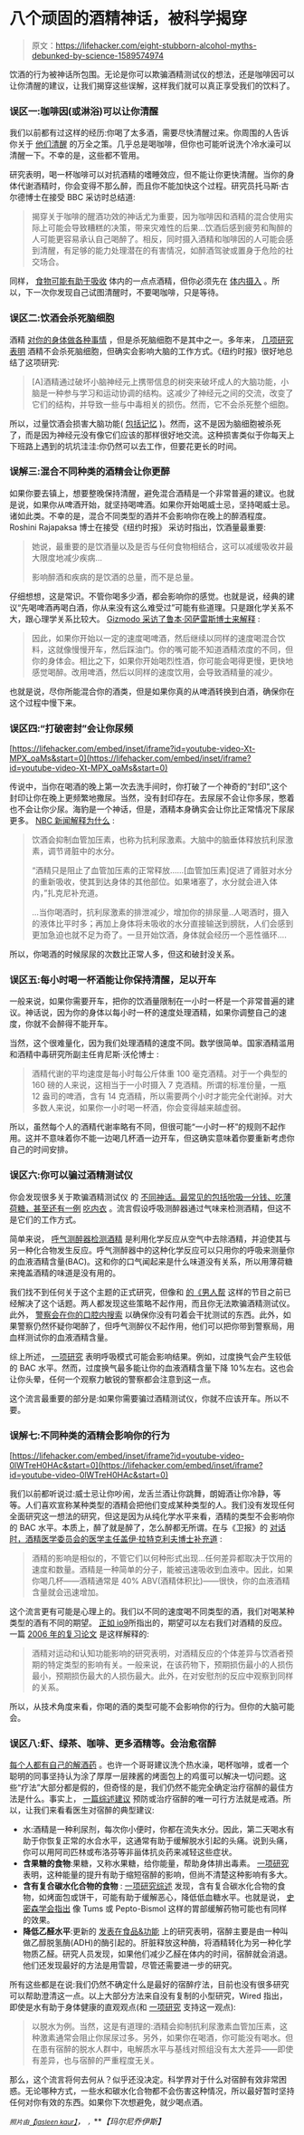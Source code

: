 # 八个顽固的酒精神话，被科学揭穿

> 原文：<https://lifehacker.com/eight-stubborn-alcohol-myths-debunked-by-science-1589574974>

饮酒的行为被神话所包围。无论是你可以欺骗酒精测试仪的想法，还是咖啡因可以让你清醒的建议，让我们揭穿这些误解，这样我们就可以真正享受我们的饮料了。

### 误区一:咖啡因(或淋浴)可以让你清醒

我们以前都有过这样的经历:你喝了太多酒，需要尽快清醒过来。你周围的人告诉你关于 [他们清醒](http://www.wikihow.com/Sober-Up-Fast) 的万全之策。几乎总是喝咖啡，但你也可能听说洗个冷水澡可以清醒一下。不幸的是，这些都不管用。

研究表明，喝一杯咖啡可以对抗酒精的嗜睡效应，但不能让你更快清醒。当你的身体代谢酒精时，你会变得不那么醉，而且你不能加快这个过程。研究员托马斯·古尔德博士在接受 BBC 采访时总结道:

> 揭穿关于咖啡的醒酒功效的神话尤为重要，因为咖啡因和酒精的混合使用实际上可能会导致糟糕的决策，带来灾难性的后果...饮酒后感到疲劳和陶醉的人可能更容易承认自己喝醉了。相反，同时摄入酒精和咖啡因的人可能会感到清醒，有足够的能力处理潜在的有害情况，如醉酒驾驶或置身于危险的社交场合。

同样， [食物可能有助于吸收](http://www.everydayhealth.com/healthy-living-pictures/big-boozy-myths-about-drinking.aspx#/slide-4) 体内的一点点酒精，但你必须先在 [体内摄入](http://www.hcs.calpoly.edu/content/pulse/booze-truths) 。所以，下一次你发现自己试图清醒时，不要喝咖啡，只是等待。

### 误区二:饮酒会杀死脑细胞

酒精 [对你的身体做各种事情](http://lifehacker.com/what-alcohol-actually-does-to-your-brain-and-body-5684996) ，但是杀死脑细胞不是其中之一。多年来， [几项研究](http://www.nature.com/scientificamericanmind/journal/v23/n2/full/scientificamericanmind0512-10c.html) [表明](http://pubs.niaaa.nih.gov/publications/arh25-4/299-306.htm) 酒精不会杀死脑细胞，但确实会影响大脑的工作方式。《纽约时报》很好地总结了这项研究:

> [A]酒精通过破坏小脑神经元上携带信息的树突来破坏成人的大脑功能，小脑是一种参与学习和运动协调的结构。这减少了神经元之间的交流，改变了它们的结构，并导致一些与中毒相关的损伤。然而，它不会杀死整个细胞。

所以，过量饮酒会损害大脑功能( [包括记忆](http://www.sciencedirect.com/science/article/pii/0006899390905964) )。然而，这不是因为脑细胞被杀死了，而是因为神经元没有像它们应该的那样很好地交流。这种损害类似于你每天上下班路上遇到的坑坑洼洼:你仍然可以去工作，但要花更长的时间。

### 误解三:混合不同种类的酒精会让你更醉

如果你要去镇上，想要整晚保持清醒，避免混合酒精是一个非常普遍的建议。也就是说，如果你从啤酒开始，就坚持喝啤酒。如果你开始喝威士忌，坚持喝威士忌。诸如此类。不幸的是，混合不同类型的酒并不会影响你在晚上的醉酒程度。Roshini Rajapaksa 博士在接受《纽约时报》 采访时指出，饮酒量最重要:

> 她说，最重要的是饮酒量以及是否与任何食物相结合，这可以减缓吸收并最大限度地减少疾病...
> 
> 影响醉酒和疾病的是饮酒的总量，而不是总量。

仔细想想，这是常识。不管你喝多少酒，都会影响你的感觉。也就是说，经典的建议“先喝啤酒再喝白酒，你从来没有这么难受过”可能有些道理。只是跟化学关系不大，跟心理学关系比较大。 [Gizmodo 采访了鲁本·冈萨雷斯博士来解释](http://gizmodo.com/booze-legends-debunking-the-myths-every-drinker-believ-5889786) :

> 因此，如果你开始以一定的速度喝啤酒，然后继续以同样的速度喝混合饮料，这就像慢慢开车，然后踩油门。你的嘴可能不知道酒精浓度的不同，但你的身体会。相比之下，如果你开始喝烈性酒，你可能会喝得更慢，更快地感觉喝醉。改用啤酒，然后以同样的速度饮用，会导致酒精量的减少。

也就是说，尽你所能混合你的酒类，但是如果你真的从啤酒转换到白酒，确保你在这个过程中慢下来。

### 误区四:“打破密封”会让你尿频

 [https://lifehacker.com/embed/inset/iframe?id=youtube-video-Xt-MPX_oaMs&start=0](https://lifehacker.com/embed/inset/iframe?id=youtube-video-Xt-MPX_oaMs&start=0) 

传说中，当你在喝酒的晚上第一次去洗手间时，你打破了一个神奇的“封印”,这个封印让你在晚上更频繁地撒尿。当然，没有封印存在。去尿尿不会让你多尿，憋着也不会让你少尿。海豹是一个神话，但是，酒精本身确实会让你比正常情况下尿尿更多。 [NBC 新闻解释为什么](http://www.nbcnews.com/health/body-odd/happy-hour-urban-myth-breaking-seal-real-thing-f1B8030890) :

> 饮酒会抑制血管加压素，也称为抗利尿激素。大脑中的脑垂体释放抗利尿激素，调节肾脏中的水分。
> 
> “酒精只是阻止了血管加压素的正常释放……[血管加压素]促进了肾脏对水分的重新吸收，使其到达身体的其他部位。如果堵塞了，水分就会进入体内，”扎克尼补充道。
> 
> ...当你喝酒时，抗利尿激素的排泄减少，增加你的排尿量..人喝酒时，摄入的液体比平时多；再加上身体将未吸收的水分直接输送到膀胱，人们会感到更加急迫也就不足为奇了。一旦开始饮酒，身体就会经历一个恶性循环....

所以，你喝酒的时候尿尿的次数比正常人多，但这和破封没关系。

### 误区五:每小时喝一杯酒能让你保持清醒，足以开车

一般来说，如果你需要开车，把你的饮酒量限制在一小时一杯是一个非常普遍的建议。神话说，因为你的身体以每小时一杯的速度处理酒精，如果你调整自己的速度，你就不会醉得不能开车。

当然，这个很难量化，因为我们处理酒精的速度不同。数学很简单。国家酒精滥用和酒精中毒研究所副主任肯尼斯·沃伦博士 :

> 酒精代谢的平均速度是每小时每公斤体重 100 毫克酒精。对于一个典型的 160 磅的人来说，这相当于一小时摄入 7 克酒精。所谓的标准份量，一瓶 12 盎司的啤酒，含有 14 克酒精，所以需要两个小时才能完全代谢掉。对大多数人来说，如果你一小时喝一杯酒，你会变得越来越虚弱。

所以，虽然每个人的酒精代谢率略有不同，但很可能“一小时一杯”的规则不起作用。这并不意味着你不能一边喝几杯酒一边开车，但这确实意味着你要重新考虑你自己的时间安排。

### 误区六:你可以骗过酒精测试仪

你会发现很多关于欺骗酒精测试仪 的 [不同神话。最常见的包括吮吸一分钱、吃薄荷糖，甚至还有一例](http://www.snopes.com/autos/law/breath.asp) [吃内衣](http://www.turnto10.com/story/25710492/stupid-criminal-flushing-the-evidence) 。流言假设呼吸测醉器通过气味来检测酒精，但这不是它们的工作方式。

简单来说， [呼气测醉器检测酒精](http://electronics.howstuffworks.com/gadgets/automotive/breathalyzer3.htm) 是利用化学反应从空气中去除酒精，并迫使其与另一种化合物发生反应。呼气测醉器中的这种化学反应可以只用你的呼吸来测量你的血液酒精含量(BAC)。这和你的口气闻起来是什么味道没有关系，所以用薄荷糖来掩盖酒精的味道是没有用的。

我们找不到任何关于这个主题的正式研究，但像和 [的《男人帮](http://en.wikipedia.org/wiki/Manswers) 这样的节目之前已经解决了这个话题。两人都发现这些策略不起作用，而且你无法欺骗酒精测试仪。此外， [警察会在你的口腔内搜索](http://blog.seattlepi.com/seattle911/2009/02/16/is-it-possible-to-beat-a-breathalyzer-by-sucking-on-a-penny-2/) 以确保你没有叼着会干扰测试的东西。此外，如果警察仍然怀疑你喝醉了，但呼气测醉仪不起作用，他们可以把你带到警察局，用血样测试你的血液酒精含量。

综上所述， [一项研究](http://www.ncbi.nlm.nih.gov/pubmed/2299852) 表明呼吸模式可能会影响结果。例如，过度换气会产生较低的 BAC 水平。然而，过度换气最多能让你的血液酒精含量下降 10%左右。这也会让你头晕，任何一个观察力敏锐的警察都会注意到这一点。

这个流言最重要的部分是:如果你需要骗过酒精测试仪，你就不应该开车。所以不要。

### 误解七:不同种类的酒精会影响你的行为

 [https://lifehacker.com/embed/inset/iframe?id=youtube-video-0lWTreH0HAc&start=0](https://lifehacker.com/embed/inset/iframe?id=youtube-video-0lWTreH0HAc&start=0) 

我们以前都听说过:威士忌让你吵闹，龙舌兰酒让你跳舞，朗姆酒让你冷静，等等。人们喜欢宣称某种类型的酒精会把他们变成某种类型的人。我们没有发现任何全面研究这一想法的研究，但这是因为从纯化学水平来看，酒精的类型不会影响你的 BAC 水平。本质上，醉了就是醉了，怎么醉都无所谓。在与《卫报》的 [对话时，酒精医学委员会的医学主任盖伊·拉特克利夫博士补充道](http://www.theguardian.com/lifeandstyle/2006/dec/12/foodanddrink.healthandwellbeing) :

> 酒精的影响是相似的，不管它们以何种形式出现...任何差异都取决于饮用的速度和数量。酒精是一种简单的分子，能被迅速吸收到血液中。因此，如果你喝几杯——酒精通常是 40% ABV(酒精体积比)——很快，你的血液酒精含量就会迅速增加。

这个流言更有可能是心理上的。我们以不同的速度喝不同类型的酒，我们对喝某种类型的酒有不同的期望。 [正如 io9](http://io9.com/do-different-kinds-of-alcohol-get-you-different-kinds-o-482710477)所指出的，期望可以左右我们对酒精的反应。一篇 [2006 年的复习论文](http://www.ncbi.nlm.nih.gov/pmc/articles/PMC1403295/#R43) 是这样解释的:

> 酒精对运动和认知功能影响的研究表明，对酒精反应的个体差异与饮酒者预期的特定类型的影响有关。一般来说，在该药物下，预期损伤最小的人损伤最小，预期损伤最大的人损伤最大。此外，在对安慰剂的反应中观察到同样的关系。

所以，从技术角度来看，你喝的酒的类型可能不会影响你的行为。但你的大脑可能会。

### 误区八:虾、绿茶、咖啡、更多酒精等。会治愈宿醉

[每个人都有自己的解酒药](https://www.google.com/webhp?sourceid=chrome-instant&ion=1&espv=2&es_th=1&ie=UTF-8#q=hangover+cure) 。也许一个哥哥建议洗个热水澡，喝杯咖啡，或者一个聪明的同事坚持认为涂了厚厚一层辣酱的烤面包上的鸡蛋可以解决一切问题。这些“疗法”大部分都是假的，但奇怪的是，我们仍然不能完全确定治疗宿醉的最佳方法是什么。事实上， [一篇综述建议](http://www.ncbi.nlm.nih.gov/pmc/articles/PMC1322250/) 预防或治疗宿醉的唯一可行方法就是戒酒。所以，让我们来看看医生对宿醉的典型建议:

*   水:酒精是一种利尿剂，每次你小便时，你都在流失水分。因此，第二天喝水有助于你恢复正常的水合水平，这通常有助于缓解脱水引起的头痛。说到头痛，你可以用阿司匹林或布洛芬等非甾体抗炎药来减轻这些症状。
*   **含果糖的食物**:果糖，又称水果糖，给你能量，帮助身体排出毒素。 [一项研究](http://onlinelibrary.wiley.com/doi/10.1111/j.1600-0773.1976.tb03113.x/abstract) 表明，这种能量的提升有助于缩短宿醉的影响，但尚不清楚这种影响有多大。
*   **含有复合碳水化合物的食物** : [一项研究综述](http://pubs.niaaa.nih.gov/publications/arh22-1/54-60.pdf) 发现，含有复合碳水化合物的食物，如烤面包或饼干，可能有助于缓解恶心，降低低血糖水平。也就是说， [史密森学会指出](http://www.smithsonianmag.com/science-nature/your-complete-guide-to-the-science-of-hangovers-180948074/?no-ist) 像 Tums 或 Pepto-Bismol 这样的胃部缓解药物可能也有同样的效果。
*   **降低乙醛水平**:更新的 [发表在食品&功能](http://pubs.rsc.org/en/Content/ArticleLanding/2014/FO/c3fo60282f#!divAbstract) 上的研究表明，宿醉主要是由一种叫做乙醇脱氢酶(ADH)的酶引起的。肝脏释放这种酶，将酒精转化为另一种化学物质乙醛。研究人员发现，如果他们减少乙醛在体内的时间，宿醉就会消退。他们还发现最好的方法是用雪碧，尽管还需要进一步的研究。

所有这些都是在说:我们仍然不确定什么是最好的宿醉疗法，目前也没有很多研究可以帮助澄清这一点。以上大部分方法来自没有复制的小型研究，Wired 指出，即使是水有助于身体健康的直观观点(和 [一项研究](http://www.eurekaselect.com/94052/article) 支持这一观点):

> 以脱水为例。当然，这是有道理的:酒精会抑制抗利尿激素血管加压素，这种激素通常会阻止你尿尿过多。另外，如果你在喝酒，你可能没有喝水。但在患有宿醉的脱水人群中，电解质水平与基线对照组没有太大差异——即使有差异，也与宿醉的严重程度无关。

那么，这个流言将何去何从？似乎还没决定。科学界对于什么对宿醉有效非常困惑。无论哪种方式，一些水和碳水化合物都不会伤害这种情况，所以最好暂时坚持任何对你有效的东西。如果你下次想避免，就少喝点酒。

<small>*照片由*</small>[<small>*【jasleen kaur】*</small>](https://www.flickr.com/photos/jasleen_kaur/4476820247/in/photolist-7PASFZ-a5KgQf-7TsLa4-dkwVr7-SWnP-PX45y-d6c5a-5yC33Q-7B3a8v-39vuYd-brNZn-51kvCz-8GAQus-51LrPC-hkJPqt-7QdpRP-4Yr5SM-4Yr5bZ-51pHdS-LzbyT-fKA6Kq-4wJX7V-4bJPza-dmWPr1-bZudRJ-28cbS-bJHFwF-dWRPKy-4oiMrb-51dUon-6X64cW-8YPhNx-x1UYE-6an9fd-bAMX-8w78P3-x79RW-6j751D-6eXSCu-jXdPte-a93yAe-csPR9W-4WEBaQ-EqXNQ-7gdwG9-diX6z8-8d5a53-2bPRJo-jHpUrc-59Gk9R)*， *<small>*，*</small>***【玛尔尼乔伊斯】*